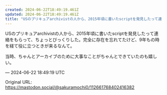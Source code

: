 ```yaml
---
created: 2024-06-22T18:49:19.461Z
updated: 2024-06-22T18:49:19.461Z
title: "USのプリキュアarchivistの人から、2015年頃に書いたscriptを発見したって連絡をもらって、ちょっとびっくりした。完全に存在を忘れてたけど、9年も[...]"
---
```


<p>USのプリキュアarchivistの人から、2015年頃に書いたscriptを発見したって連絡をもらって、ちょっとびっくりした。完全に存在を忘れてたけど、9年もの時を経て役に立つときが来るなんて。</p><p>当時、ちゃんとアーカイブのために大事なことがちゃんとできていたのも嬉しい。</p>

&mdash; 2024-06-22 18:49:19 UTC

Original URL: https://mastodon.social/@sakuramochi0/112661768402416382

